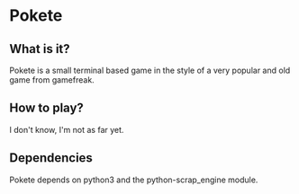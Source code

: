 # Pokete

## What is it?
Pokete is a small terminal based game in the style of a very popular and old game from gamefreak.

## How to play?
I don't know, I'm not as far yet.

## Dependencies
Pokete depends on python3 and the python-scrap_engine module.
